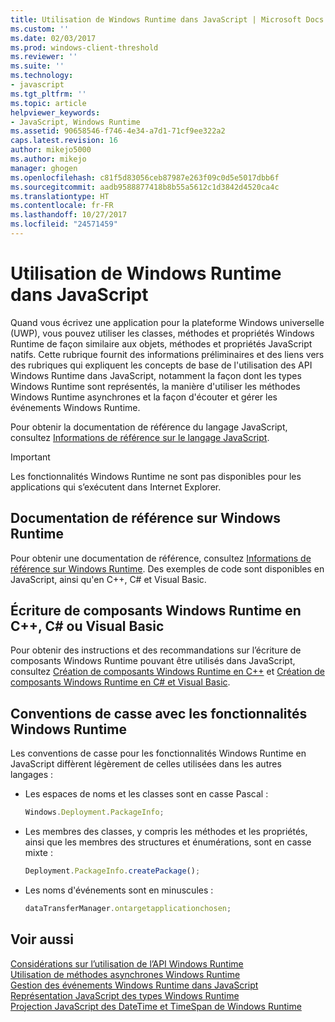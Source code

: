 ```yaml
---
title: Utilisation de Windows Runtime dans JavaScript | Microsoft Docs
ms.custom: ''
ms.date: 02/03/2017
ms.prod: windows-client-threshold
ms.reviewer: ''
ms.suite: ''
ms.technology:
- javascript
ms.tgt_pltfrm: ''
ms.topic: article
helpviewer_keywords:
- JavaScript, Windows Runtime
ms.assetid: 90658546-f746-4e34-a7d1-71cf9ee322a2
caps.latest.revision: 16
author: mikejo5000
ms.author: mikejo
manager: ghogen
ms.openlocfilehash: c81f5d83056ceb87987e263f09c0d5e5017dbb6f
ms.sourcegitcommit: aadb9588877418b8b55a5612c1d3842d4520ca4c
ms.translationtype: HT
ms.contentlocale: fr-FR
ms.lasthandoff: 10/27/2017
ms.locfileid: "24571459"
---
```

# <a name="using-the-windows-runtime-in-javascript"></a>Utilisation de Windows Runtime dans JavaScript
Quand vous écrivez une application pour la plateforme Windows universelle (UWP), vous pouvez utiliser les classes, méthodes et propriétés Windows Runtime de façon similaire aux objets, méthodes et propriétés JavaScript natifs. Cette rubrique fournit des informations préliminaires et des liens vers des rubriques qui expliquent les concepts de base de l'utilisation des API Windows Runtime dans JavaScript, notamment la façon dont les types Windows Runtime sont représentés, la manière d'utiliser les méthodes Windows Runtime asynchrones et la façon d'écouter et gérer les événements Windows Runtime.  
  
 Pour obtenir la documentation de référence du langage JavaScript, consultez [Informations de référence sur le langage JavaScript](../javascript/javascript-language-reference.md).  
  
> [!IMPORTANT]
>  Les fonctionnalités Windows Runtime ne sont pas disponibles pour les applications qui s’exécutent dans Internet Explorer.  
  
## <a name="windows-runtime-reference-documentation"></a>Documentation de référence sur Windows Runtime  
 Pour obtenir une documentation de référence, consultez [Informations de référence sur Windows Runtime](https://msdn.microsoft.com/en-us/library/windows/apps/br211377.aspx). Des exemples de code sont disponibles en JavaScript, ainsi qu'en C++, C# et Visual Basic.  
  
## <a name="writing-windows-runtime-components-in-c-c-or-visual-basic"></a>Écriture de composants Windows Runtime en C++, C# ou Visual Basic  
 Pour obtenir des instructions et des recommandations sur l’écriture de composants Windows Runtime pouvant être utilisés dans JavaScript, consultez [Création de composants Windows Runtime en C++](/windows/uwp/winrt-components/creating-windows-runtime-components-in-cpp) et [Création de composants Windows Runtime en C# et Visual Basic](/windows/uwp/winrt-components/creating-windows-runtime-components-in-csharp-and-visual-basic).  
  
## <a name="casing-conventions-with-windows-runtime-features"></a>Conventions de casse avec les fonctionnalités Windows Runtime  
 Les conventions de casse pour les fonctionnalités Windows Runtime en JavaScript diffèrent légèrement de celles utilisées dans les autres langages :  
  
-   Les espaces de noms et les classes sont en casse Pascal :  
  
    ```JavaScript  
    Windows.Deployment.PackageInfo;  
    ```  
  
-   Les membres des classes, y compris les méthodes et les propriétés, ainsi que les membres des structures et énumérations, sont en casse mixte :  
  
    ```JavaScript  
    Deployment.PackageInfo.createPackage();  
    ```  
  
-   Les noms d'événements sont en minuscules :  
  
    ```JavaScript  
    dataTransferManager.ontargetapplicationchosen;  
    ```  
  
## <a name="see-also"></a>Voir aussi  
 [Considérations sur l’utilisation de l’API Windows Runtime](../jswinrt/considerations-when-using-the-windows-runtime-api.md)   
 [Utilisation de méthodes asynchrones Windows Runtime](../jswinrt/using-windows-runtime-asynchronous-methods.md)   
 [Gestion des événements Windows Runtime dans JavaScript](../jswinrt/handling-windows-runtime-events-in-javascript.md)   
 [Représentation JavaScript des types Windows Runtime](../jswinrt/javascript-representation-of-windows-runtime-types.md)   
 [Projection JavaScript des DateTime et TimeSpan de Windows Runtime](../jswinrt/windows-runtime-datetime-and-timespan-representations.md)